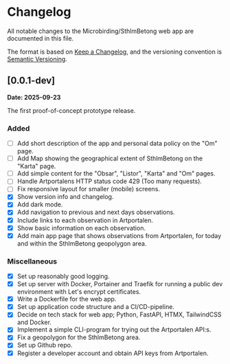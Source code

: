 # Changelog

All notable changes to the Microbirding/SthlmBetong web app are documented in this file.

The format is based on [Keep a Changelog](https://keepachangelog.com/en/1.1.0/), and the versioning convention is [Semantic Versioning](https://semver.org/spec/v2.0.0.html).

## [0.0.1-dev]

**Date: 2025-09-23**

The first proof-of-concept prototype release.

### Added

- [ ] Add short description of the app and personal data policy on the "Om" page.
- [ ] Add Map showing the geographical extent of SthlmBetong on the "Karta" page.
- [ ] Add simple content for the "Obsar", "Listor", "Karta" and "Om" pages.
- [ ] Handle Artportalens HTTP status code 429 (Too many requests).
- [ ] Fix responsive layout for smaller (mobile) screens.
- [x] Show version info and changelog.
- [x] Add dark mode.
- [x] Add navigation to previous and next days observations.
- [x] Include links to each observation in Artportalen.
- [x] Show basic information on each observation.
- [x] Add main app page that shows observations from Artportalen, for today and within the SthlmBetong geopolygon area.

### Miscellaneous

- [x] Set up reasonably good logging.
- [x] Set up server with Docker, Portainer and Traefik for running a public dev environment with Let's encrypt certificates.
- [x] Write a Dockerfile for the web app.
- [x] Set up application code structure and a CI/CD-pipeline.
- [x] Decide on tech stack for web app; Python, FastAPI, HTMX, TailwindCSS and Docker.
- [x] Implement a simple CLI-program for trying out the Artportalen API:s.
- [x] Fix a geopolygon for the SthlmBetong area.
- [x] Set up Github repo.
- [x] Register a developer account and obtain API keys from Artportalen.
